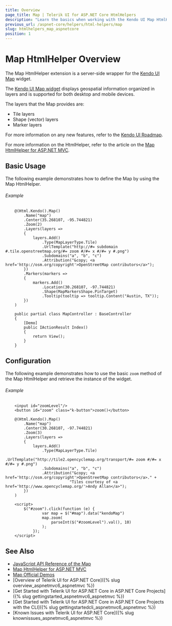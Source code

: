 ```yaml
---
title: Overview
page_title: Map | Telerik UI for ASP.NET Core HtmlHelpers
description: "Learn the basics when working with the Kendo UI Map HtmlHelper for ASP.NET Core (MVC 6 or ASP.NET Core MVC)."
previous_url: /aspnet-core/helpers/html-helpers/map
slug: htmlhelpers_map_aspnetcore
position: 1
---
```


# Map HtmlHelper Overview

The Map HtmlHelper extension is a server-side wrapper for the [Kendo UI Map](http://demos.telerik.com/aspnet-mvc/map/index) widget.

The [Kendo UI Map widget](http://demos.telerik.com/aspnet-core/map/index) displays geospatial information organized in layers and is supported for both desktop and mobile devices.

The layers that the Map provides are:
* Tile layers
* Shape (vector) layers
* Marker layers

For more information on any new features, refer to the [Kendo UI Roadmap](http://www.telerik.com/support/whats-new/kendo-ui/roadmap).

For more information on the HtmlHelper, refer to the article on the [Map HtmlHelper for ASP.NET MVC](http://docs.telerik.com/aspnet-mvc/helpers/map/overview).

## Basic Usage

The following example demonstrates how to define the Map by using the Map HtmlHelper.

###### Example

```tab-Razor
    @(Html.Kendo().Map()
        .Name("map")
        .Center(35.268107, -95.744821)
        .Zoom(2)
        .Layers(layers =>
        {
            layers.Add()
                .Type(MapLayerType.Tile)
                .UrlTemplate("http://#= subdomain #.tile.openstreetmap.org/#= zoom #/#= x #/#= y #.png")
                .Subdomains("a", "b", "c")
                .Attribution("&copy; <a href='http://osm.org/copyright'>OpenStreetMap contributors</a>");
        })
        .Markers(markers =>
        {
            markers.Add()
                .Location(30.268107, -97.744821)
                .Shape(MapMarkersShape.PinTarget)
                .Tooltip(tooltip => tooltip.Content("Austin, TX"));
        })
    )
```
```tab-Controller
    public partial class MapController : BaseController
    {
        [Demo]
        public IActionResult Index()
        {
            return View();
        }
    }
```

## Configuration

The following example demonstrates how to use the basic `zoom` method of the Map HtmlHelper and retrieve the instance of the widget.

###### Example

```
    <input id="zoomLevel"/>
    <button id="zoom" class="k-button">zoom()</button>

    @(Html.Kendo().Map()
        .Name("map")
        .Center(30.268107, -97.744821)
        .Zoom(3)
        .Layers(layers =>
        {
            layers.Add()
                .Type(MapLayerType.Tile)
                .UrlTemplate("http://tile2.opencyclemap.org/transport/#= zoom #/#= x #/#= y #.png")
                .Subdomains("a", "b", "c")
                .Attribution("&copy; <a href='http://osm.org/copyright'>OpenStreetMap contributors</a>." +
                            "Tiles courtesy of <a href='http://www.opencyclemap.org/'>Andy Allan</a>");
        })
    )

    <script>
        $("#zoom").click(function (e) {
                var map = $("#map").data("kendoMap")
                map.zoom(
                    parseInt($("#zoomLevel").val(), 10)
                );
            });
    </script>
```

## See Also

* [JavaScript API Reference of the Map](http://docs.telerik.com/kendo-ui/api/javascript/dataviz/ui/map)
* [Map HtmlHelper for ASP.NET MVC](http://docs.telerik.com/aspnet-mvc/helpers/map/overview)
* [Map Official Demos](http://demos.telerik.com/aspnet-core/map/index)
* [Overview of Telerik UI for ASP.NET Core]({% slug overview_aspnetmvc6_aspnetmvc %})
* [Get Started with Telerik UI for ASP.NET Core in ASP.NET Core Projects]({% slug gettingstarted_aspnetmvc6_aspnetmvc %})
* [Get Started with Telerik UI for ASP.NET Core in ASP.NET Core Projects with the CLI]({% slug gettingstartedcli_aspnetmvc6_aspnetmvc %})
* [Known Issues with Telerik UI for ASP.NET Core]({% slug knownissues_aspnetmvc6_aspnetmvc %})
